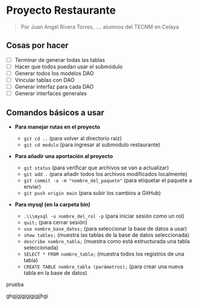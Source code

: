 # Proyecto Restaurante
>Por Juan Angel Rivera Torres, .... alumnos del TECNM en Celaya
## Cosas por hacer
- [ ] Terminar de generar todas las tablas
- [ ] Hacer que todos puedan usar el submódulo
- [ ] Generar todos los modelos DAO
- [ ] Vincular tablas con DAO
- [ ] Generar interfaz para cada DAO
- [ ] Generar interfaces generales

## Comandos básicos a usar
- **Para manejar rutas en el proyecto**
    - `git cd ..` (para volver al directorio raiz)
    - `git cd modulo` (para ingresar al submodulo restaurante)


- **Para añadir una aportación al proyecto**
    - `git status` (para verificar que archivos se van a actualizar)
    - `git add .` (para añadir todos los archivos modificados localmente)
    - `git commit -a -m "nombre_del_paquete"` (para etiquetar el paquete a enviar)
    - `git push origin main` (para subir los cambios a GitHub)


- **Para mysql (en la carpeta bin)** 
    - `.\\\mysql -u nombre_del_rol -p` (para iniciar sesión como un rol)
    - `quit;` (para cerrar sesión)
    - ``use nombre_base_datos;`` (para seleccionar la base de datos a usar)
    - `show tables;` (muestra las tablas de la base de datos seleccionada)
    - `describe nombre_tabla;` (muestra como está estructurada una tabla seleccionada)
    - `SELECT * FROM nombre_tabla;` (muestra todos los registros de una tabla)
    - `CREATE TABLE nombre_tabla (parámetros);` (para crear una nueva tabla en la base de datos)


prueba

ghgjgjgjgjgjgjjhgi